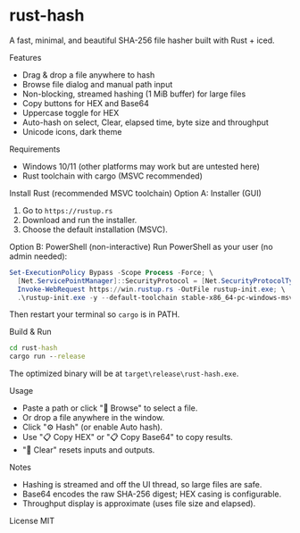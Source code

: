 # rust-hash

A fast, minimal, and beautiful SHA-256 file hasher built with Rust + iced.

Features
- Drag & drop a file anywhere to hash
- Browse file dialog and manual path input
- Non-blocking, streamed hashing (1 MiB buffer) for large files
- Copy buttons for HEX and Base64
- Uppercase toggle for HEX
- Auto-hash on select, Clear, elapsed time, byte size and throughput
- Unicode icons, dark theme

Requirements
- Windows 10/11 (other platforms may work but are untested here)
- Rust toolchain with cargo (MSVC recommended)

Install Rust (recommended MSVC toolchain)
Option A: Installer (GUI)
1. Go to `https://rustup.rs`
2. Download and run the installer.
3. Choose the default installation (MSVC).

Option B: PowerShell (non-interactive)
Run PowerShell as your user (no admin needed):
```powershell
Set-ExecutionPolicy Bypass -Scope Process -Force; \
  [Net.ServicePointManager]::SecurityProtocol = [Net.SecurityProtocolType]::Tls12; \
  Invoke-WebRequest https://win.rustup.rs -OutFile rustup-init.exe; \
  .\rustup-init.exe -y --default-toolchain stable-x86_64-pc-windows-msvc --profile minimal
```
Then restart your terminal so `cargo` is in PATH.

Build & Run
```bat
cd rust-hash
cargo run --release
```
The optimized binary will be at `target\release\rust-hash.exe`.

Usage
- Paste a path or click "📁 Browse" to select a file.
- Or drop a file anywhere in the window.
- Click "⚙️ Hash" (or enable Auto hash).
- Use "📋 Copy HEX" or "📋 Copy Base64" to copy results.
- "🧹 Clear" resets inputs and outputs.

Notes
- Hashing is streamed and off the UI thread, so large files are safe.
- Base64 encodes the raw SHA-256 digest; HEX casing is configurable.
- Throughput display is approximate (uses file size and elapsed).

License
MIT
